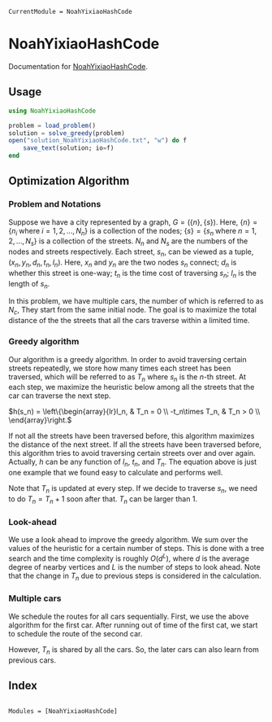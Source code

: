 ```@meta
CurrentModule = NoahYixiaoHashCode
```

# NoahYixiaoHashCode

Documentation for [NoahYixiaoHashCode](https://github.com/nmorale5/NoahYixiaoHashCode.jl).

## Usage

```julia
using NoahYixiaoHashCode

problem = load_problem()
solution = solve_greedy(problem)
open("solution_NoahYixiaoHashCode.txt", "w") do f
    save_text(solution; io=f)
end
```

## Optimization Algorithm

### Problem and Notations

Suppose we have a city represented by a graph, $G = (\{n\}, \{s\})$.
Here, $\{n\} = \{n_i \;\mathrm{where}\; i = 1, 2, \dots, N_n\}$ is a collection of the nodes;
$\{s\} = \{s_n \;\mathrm{where}\; n = 1, 2, \dots, N_s\}$ is a collection of the streets.
$N_n$ and $N_s$ are the numbers of the nodes and streets respectively.
Each street, $s_n$, can be viewed as a tuple, $(x_n, y_n, d_n, t_n, l_n)$. Here,
$x_n$ and $y_n$ are the two nodes $s_n$ connect;
$d_n$ is whether this street is one-way;
$t_n$ is the time cost of traversing $s_n$;
$l_n$ is the length of $s_n$.

In this problem, we have multiple cars, the number of which is referred to as $N_c$,
They start from the same initial node. The goal is to maximize the total distance
of the the streets that all the cars traverse within a limited time.


### Greedy algorithm

Our algorithm is a greedy algorithm.
In order to avoid traversing certain streets repeatedly, we store how many
times each street has been traversed, which will be referred to as
$T_n$ where $s_n$ is the $n$-th street.
At each step, we maximize the heuristic below among all the streets that
the car can traverse the next step.

$h(s_n)
= \left\{\begin{array}{lr}l_n, &  T_n = 0 \\
-t_n\times T_n, & T_n > 0 \\
\end{array}\right.$

If not all the streets have been traversed before, this algorithm maximizes
the distance of the next street.
If all the streets have been traversed before, this algorithm tries to
avoid traversing certain streets over and over again.
Actually, $h$ can be any function of $l_n$, $t_n$, and $T_n$.
The equation above is just one example that we found easy to calculate
and performs well.

Note that $T_n$ is updated at every step. If we decide to traverse $s_n$,
we need to do $T_n = T_n + 1$ soon after that. $T_n$ can be larger than $1$.

### Look-ahead

We use a look ahead to improve the greedy algorithm. We sum over the values
of the heuristic for a certain number of steps. This is done
with a tree search and the time complexity is
roughly $O(d^L)$, where $d$ is the average degree of nearby vertices
and $L$ is the number of steps to look ahead.
Note that the change in $T_n$ due to previous steps is considered in
the calculation.

### Multiple cars

We schedule the routes for all cars sequentially.
First, we use the above algorithm for the first car. After running out
of time of the first cat, we start to schedule the route of the second car.

However, $T_n$ is shared by all the cars. So, the later cars can also learn
from previous cars.

## Index

```@index
```

```@autodocs
Modules = [NoahYixiaoHashCode]
```
